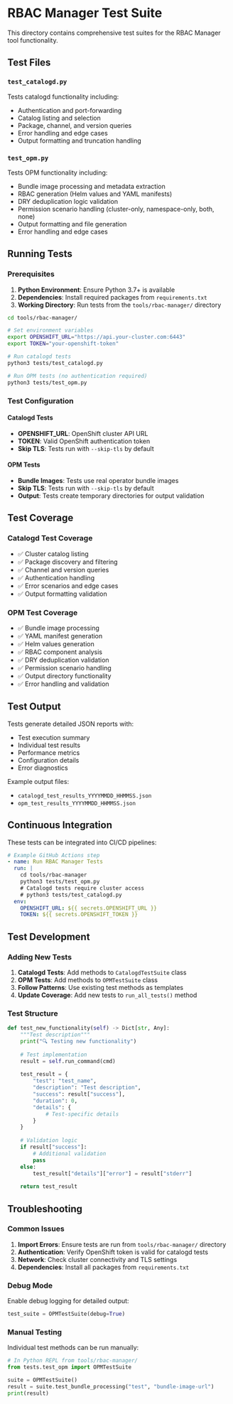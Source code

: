 # RBAC Manager Test Suite

This directory contains comprehensive test suites for the RBAC Manager tool functionality.

## Test Files

### `test_catalogd.py`

Tests catalogd functionality including:

- Authentication and port-forwarding
- Catalog listing and selection
- Package, channel, and version queries
- Error handling and edge cases
- Output formatting and truncation handling

### `test_opm.py`

Tests OPM functionality including:

- Bundle image processing and metadata extraction
- RBAC generation (Helm values and YAML manifests)
- DRY deduplication logic validation
- Permission scenario handling (cluster-only, namespace-only, both, none)
- Output formatting and file generation
- Error handling and edge cases

## Running Tests

### Prerequisites

1. **Python Environment**: Ensure Python 3.7+ is available
2. **Dependencies**: Install required packages from `requirements.txt`
3. **Working Directory**: Run tests from the `tools/rbac-manager/` directory

```bash
cd tools/rbac-manager/

# Set environment variables
export OPENSHIFT_URL="https://api.your-cluster.com:6443"
export TOKEN="your-openshift-token"

# Run catalogd tests
python3 tests/test_catalogd.py

# Run OPM tests (no authentication required)
python3 tests/test_opm.py
```

### Test Configuration

#### Catalogd Tests

- **OPENSHIFT_URL**: OpenShift cluster API URL
- **TOKEN**: Valid OpenShift authentication token
- **Skip TLS**: Tests run with `--skip-tls` by default

#### OPM Tests

- **Bundle Images**: Tests use real operator bundle images
- **Skip TLS**: Tests run with `--skip-tls` by default
- **Output**: Tests create temporary directories for output validation

## Test Coverage

### Catalogd Test Coverage

- ✅ Cluster catalog listing
- ✅ Package discovery and filtering
- ✅ Channel and version queries
- ✅ Authentication handling
- ✅ Error scenarios and edge cases
- ✅ Output formatting validation

### OPM Test Coverage

- ✅ Bundle image processing
- ✅ YAML manifest generation
- ✅ Helm values generation
- ✅ RBAC component analysis
- ✅ DRY deduplication validation
- ✅ Permission scenario handling
- ✅ Output directory functionality
- ✅ Error handling and validation

## Test Output

Tests generate detailed JSON reports with:

- Test execution summary
- Individual test results
- Performance metrics
- Configuration details
- Error diagnostics

Example output files:

- `catalogd_test_results_YYYYMMDD_HHMMSS.json`
- `opm_test_results_YYYYMMDD_HHMMSS.json`

## Continuous Integration

These tests can be integrated into CI/CD pipelines:

```yaml
# Example GitHub Actions step
- name: Run RBAC Manager Tests
  run: |
    cd tools/rbac-manager
    python3 tests/test_opm.py
    # Catalogd tests require cluster access
    # python3 tests/test_catalogd.py
  env:
    OPENSHIFT_URL: ${{ secrets.OPENSHIFT_URL }}
    TOKEN: ${{ secrets.OPENSHIFT_TOKEN }}
```

## Test Development

### Adding New Tests

1. **Catalogd Tests**: Add methods to `CatalogdTestSuite` class
2. **OPM Tests**: Add methods to `OPMTestSuite` class
3. **Follow Patterns**: Use existing test methods as templates
4. **Update Coverage**: Add new tests to `run_all_tests()` method

### Test Structure

```python
def test_new_functionality(self) -> Dict[str, Any]:
    """Test description"""
    print("🔍 Testing new functionality")
    
    # Test implementation
    result = self.run_command(cmd)
    
    test_result = {
        "test": "test_name",
        "description": "Test description",
        "success": result["success"],
        "duration": 0,
        "details": {
            # Test-specific details
        }
    }
    
    # Validation logic
    if result["success"]:
        # Additional validation
        pass
    else:
        test_result["details"]["error"] = result["stderr"]
    
    return test_result
```

## Troubleshooting

### Common Issues

1. **Import Errors**: Ensure tests are run from `tools/rbac-manager/` directory
2. **Authentication**: Verify OpenShift token is valid for catalogd tests
3. **Network**: Check cluster connectivity and TLS settings
4. **Dependencies**: Install all packages from `requirements.txt`

### Debug Mode

Enable debug logging for detailed output:

```python
test_suite = OPMTestSuite(debug=True)
```

### Manual Testing

Individual test methods can be run manually:

```python
# In Python REPL from tools/rbac-manager/
from tests.test_opm import OPMTestSuite

suite = OPMTestSuite()
result = suite.test_bundle_processing("test", "bundle-image-url")
print(result)
```

